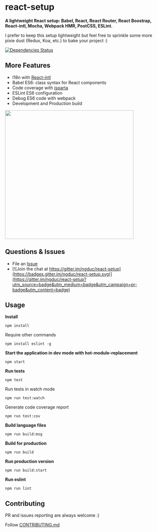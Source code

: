 # react-setup
**A lightweight React setup: Babel, React, React Router, React Boostrap, React-intl, Mocha, Webpack HMR, PostCSS, ESLint.**

I prefer to keep this setup lightweight but feel free to sprinkle some more pixie dust (Redux, Koa, etc.) to bake your project :)

[![Dependencies Status](https://david-dm.org/ngduc/react-setup.svg)](https://david-dm.org/ngduc/react-setup)

## More Features
* I18n with [React-intl](https://github.com/yahoo/react-intl)
* Babel ES6: class syntax for React components
* Code coverage with [isparta](https://github.com/douglasduteil/isparta)
* ESLint ES6 configuration
* Debug ES6 code with webpack
* Development and Production build

<img src="https://github.com/ngduc/react-setup/blob/master/docs/assets/demo.png" width="420">

## Questions & Issues

* File an [Issue](https://github.com/ngduc/react-setup/issues)
* [![Join the chat at https://gitter.im/ngduc/react-setup](https://badges.gitter.im/ngduc/react-setup.svg)](https://gitter.im/ngduc/react-setup?utm_source=badge&utm_medium=badge&utm_campaign=pr-badge&utm_content=badge)

## Usage

**Install**
```
npm install
```

Require other commands
```
npm install eslint -g
```

**Start the application in dev mode with hot-module-replacement**
```
npm start
```

**Run tests**
```
npm test
```

Run tests in watch mode
```
npm run test:watch
```

Generate code coverage report
```
npm run test:cov
```

**Build language files**
```
npm run build:msg
```

**Build for production**
```
npm run build
```

**Run production version**
```
npm run build:start
```

**Run eslint**
```
npm run lint
```

## Contributing

PR and issues reporting are always welcome :)

Follow [CONTRIBUTING.md](CONTRIBUTING.md)
